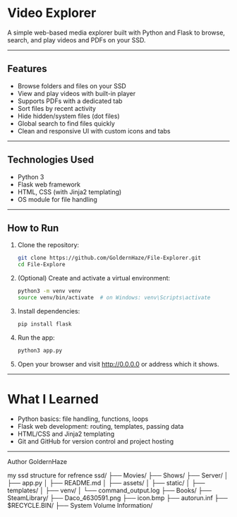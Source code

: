 # Video Explorer

A simple web-based media explorer built with Python and Flask to browse, search, and play videos and PDFs on your SSD.

---

## Features

- Browse folders and files on your SSD
- View and play videos with built-in player
- Supports PDFs with a dedicated tab
- Sort files by recent activity
- Hide hidden/system files (dot files)
- Global search to find files quickly
- Clean and responsive UI with custom icons and tabs

---

## Technologies Used

- Python 3
- Flask web framework
- HTML, CSS (with Jinja2 templating)
- OS module for file handling

---

## How to Run

1. Clone the repository:
   ```bash
   git clone https://github.com/GoldernHaze/File-Explorer.git
   cd File-Explore

2. (Optional) Create and activate a virtual environment:
   ```bash
   python3 -m venv venv
   source venv/bin/activate  # on Windows: venv\Scripts\activate

3. Install dependencies:
    ```bash
    pip install flask
4. Run the app:
   ```bash
   python3 app.py

5. Open your browser and visit http://0.0.0.0 or address which it shows.

---
# What I Learned
- Python basics: file handling, functions, loops
- Flask web development: routing, templates, passing data
- HTML/CSS and Jinja2 templating
- Git and GitHub for version control and project hosting

---
Author
GoldernHaze











my ssd structure for refrence
ssd/
├── Movies/
├── Shows/
├── Server/
│   ├── app.py
│   ├── README.md
│   ├── assets/
│   ├── static/
│   ├── templates/
│   ├── venv/
│   └── command_output.log
├── Books/
├── SteamLibrary/
├── Daco_4630591.png
├── icon.bmp
├── autorun.inf
├── $RECYCLE.BIN/
├── System Volume Information/

